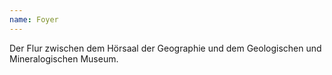 ```yaml
---
name: Foyer
---
```


Der Flur zwischen dem Hörsaal der Geographie und dem Geologischen und Mineralogischen Museum.